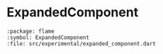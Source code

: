 # ExpandedComponent

```{dartdoc}
:package: flame
:symbol: ExpandedComponent
:file: src/experimental/expanded_component.dart
```
